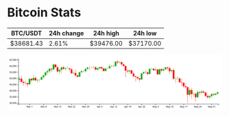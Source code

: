 # Bitcoin Stats

BTC/USDT|24h change|24h high|24h low|
|---|---|---|---|
|$38681.43|2.61%|$39476.00|$37170.00|

<img src="./chart.svg">

